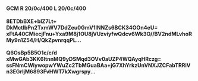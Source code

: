 #### GCM R 20/0c/400 L 20/0c/400
**8ETDbBXE+blZ7Lt+**<br/>**DkMctlbPn2TxmWV7DdZeu0GmV1lNNZs6BCK34OOn4eU=**<br/>**xFtA40CMiecjFnu+Yxa9M8j1OU8jVUzviyfwQdcv6Wk3O//BV2ndMLvhoRMy9n1Z54/H/QkZpvnrqqPL...**<br/><br/>
**Q6OsBp5B5O1c/c/d**<br/>**xMwGAb3KK6ItnnMQ9yDSMqd3OVv0aUZP4WQAyqHRczg=**<br/>**ssFNmCWiywopwYWuZc2TbMGuaBAa+jG7XhYrkzUnVNXJZCFabTRRiVn3EGrljM6893FvHWT7kXwgrspy...**